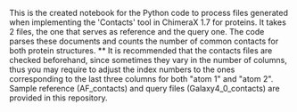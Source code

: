 This is the created notebook for the Python code to process files generated when implementing the 'Contacts' tool in ChimeraX 1.7 for proteins. It takes 2 files, the one that serves as reference and the query one. The code parses these documents and counts the number of common contacts for both protein structures. 
** It is recommended that the contacts files are checked beforehand, since sometimes they vary in the number of columns, thus you may require to adjust the index numbers to the ones corresponding to the last three columns for both "atom 1" and "atom 2". Sample reference (AF_contacts) and query files (Galaxy4_0_contacts) are provided in this repository.
